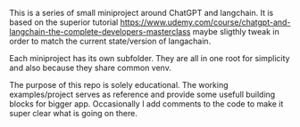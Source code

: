 This is a series of small miniproject around ChatGPT and langchain. It is based on the superior tutorial https://www.udemy.com/course/chatgpt-and-langchain-the-complete-developers-masterclass maybe sligthly tweak in order to match the current state/version of langachain.

Each miniproject has its own subfolder. They are all in one root for simplicity and also because they share common venv.

The purpose of this repo is solely educational. The working examples/project serves as reference and provide some usefull building blocks for bigger app. Occasionally I add comments to the code to make it super clear what is going on there.


